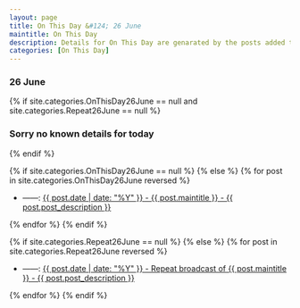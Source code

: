 ```yaml
---
layout: page
title: On This Day &#124; 26 June
maintitle: On This Day
description: Details for On This Day are genarated by the posts added to the website so the content is subject to changes/updates over time.
categories: [On This Day]
---
```


<h3>26 June</h3>

{% if site.categories.OnThisDay26June == null and site.categories.Repeat26June == null %}
  <h3>Sorry no known details for today</h3>
{% endif %}

{% if site.categories.OnThisDay26June == null %}
{% else %}
{% for post in site.categories.OnThisDay26June reversed %}
<ul>
<li> ——: <a href="{{ post.url }}">{{ post.date | date: "%Y" }} - {{ post.maintitle }} - {{ post.post_description }}</a></li>
</ul>
{% endfor %}
{% endif %}

{% if site.categories.Repeat26June == null %}
{% else %}
{% for post in site.categories.Repeat26June reversed %}
<ul>
<li> ——: <a href="{{ post.url }}">{{ post.date | date: "%Y" }} - Repeat broadcast of {{ post.maintitle }} - {{ post.post_description }}</a></li>
</ul>
{% endfor %}
{% endif %}
